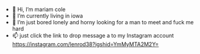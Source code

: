 - 👋 Hi, I’m mariam cole
- 🌱 I’m currently living in iowa 
- 💞️ I’m just bored lonely and horny looking for a man to meet and fuck me hard
- 📫 just click the link to drop message a to my Instagram account https://instagram.com/lenrod38?igshid=YmMyMTA2M2Y=

<!---https://www.Instagram.com/mariamcole
Honestlykoke/Honestlykoke is a ✨ special ✨ repository because its `README.md` (this file) appears on your GitHub profile.
You can click the Preview link to take a look at your changes.
--->
